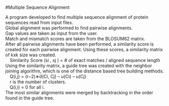 #Multiple Sequence Alignment

A program developed to find multiple sequence alignment of protein sequences read from input files.  
Global alignment was performed to find pairwise alignments.  
Gap values are taken as input from the user.  
Match and mismatch scores are taken from the BLOSUM62 matrix.  
After all pairwise alignments have been performed, a similarity score is created for each pairwise alignment. Using these scores, a similarity matrix of kxk size was created.  
&emsp;Similarity Score (si , sj ) = # of exact matches / aligned sequence length  
Using the similarity matrix, a guide tree was created with the neighbor joining algorithm, which is one of the distance based tree building methods.  
&emsp;Q(i,j) = (r−2)∗d(Ci, Cj) – u(Ci) – u(Cj)  
&emsp;r is the number of clusters.  
&emsp;Q(i,i) = 0 for all i.  
The most similar alignments were merged by backtracking in the order found in the guide tree.
